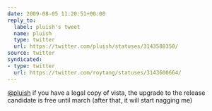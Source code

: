 ```yaml
---
date: 2009-08-05 11:20:51+00:00
reply_to:
  label: pluish's tweet
  name: pluish
  type: twitter
  url: https://twitter.com/pluish/statuses/3143588350/
source: twitter
syndicated:
- type: twitter
  url: https://twitter.com/roytang/statuses/3143600664/
---
```


[@pluish](https://twitter.com/pluish/) if you have a legal copy of vista, the upgrade to the release candidate is free until march (after that, it will start nagging me)